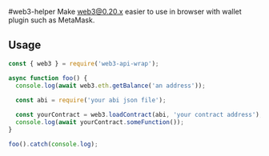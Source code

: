 #web3-helper
Make web3@0.20.x easier to use in browser with wallet plugin such as MetaMask.

## Usage
```js
const { web3 } = require('web3-api-wrap');

async function foo() {
  console.log(await web3.eth.getBalance('an address'));
  
  const abi = require('your abi json file');

  const yourContract = web3.loadContract(abi, 'your contract address');
  console.log(await yourContract.someFunction());
}

foo().catch(console.log);
```